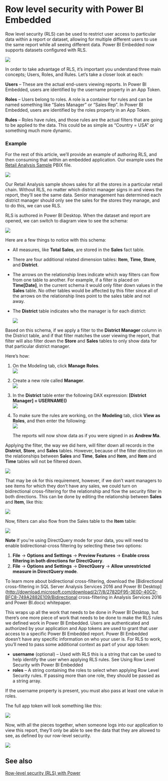 <properties
   pageTitle="Row-level security with Power BI Embedded"
   description="Details about row-level security with Power BI Embedded"
   services="power-bi-embedded"
   documentationCenter=""
   authors="minewiskan"
   manager="NA"
   editor=""
   tags=""/>
<tags
   ms.service="power-bi-embedded"
   ms.devlang="NA"
   ms.topic="article"
   ms.tgt_pltfrm="NA"
   ms.workload="powerbi"
   ms.date="07/05/2016"
   ms.author="owend"/>

# Row level security with Power BI Embedded

Row level security (RLS) can be used to restrict user access to particular data within a report or dataset, allowing for multiple different users to use the same report while all seeing different data. Power BI Embedded now supports datasets configured with RLS.

![](media\power-bi-embedded-rls\pbi-embedded-rls-flow-1.png)

In order to take advantage of RLS, it’s important you understand three main concepts; Users, Roles, and Rules. Let’s take a closer look at each:

**Users** –  These are the actual end-users viewing reports. In Power BI Embedded, users are identified by the username property in an App Token.

**Roles** – Users belong to roles. A role is a container for rules and can be named something like “Sales Manager” or “Sales Rep”. In Power BI Embedded, users are identified by the roles property in an App Token.

**Rules** – Roles have rules, and those rules are the actual filters that are going to be applied to the data. This could be as simple as “Country = USA” or something much more dynamic.

### Example

For the rest of this article, we’ll provide an example of authoring RLS, and then consuming that within an embedded application. Our example uses the [Retail Analysis Sample](http://go.microsoft.com/fwlink/?LinkID=780547) PBIX file.

![](media\power-bi-embedded-rls\pbi-embedded-rls-scenario-2.png)

Our Retail Analysis sample shows sales for all the stores in a particular retail chain. Without RLS, no matter which district manager signs in and views the report, they’ll see the same data. Senior management has determined each district manager should only see the sales for the stores they manage, and to do this, we can use RLS.

RLS is authored in Power BI Desktop. When the dataset and report are opened, we can switch to diagram view to see the schema:

![](media\power-bi-embedded-rls\pbi-embedded-rls-diagram-view-3.png)

Here are a few things to notice with this schema:

-	All measures, like **Total Sales**, are stored in the **Sales** fact table.
-	There are four additional related dimension tables: **Item**, **Time**, **Store**, and **District**.
-	The arrows on the relationship lines indicate which way filters can flow from one table to another. For example, if a filter is placed on **Time[Date]**, in the current schema it would only filter down values in the **Sales** table. No other tables would be affected by this filter since all of the arrows on the relationship lines point to the sales table and not away.
-	The **District** table indicates who the manager is for each district:

    ![](media\power-bi-embedded-rls\pbi-embedded-rls-district-table-4.png)

Based on this schema, if we apply a filter to the **District Manager** column in the District table, and if that filter matches the user viewing the report, that filter will also filter down the **Store** and **Sales** tables to only show data for that particular district manager.

Here’s how:

1.	On the Modeling tab, click **Manage Roles**.  
![](media\power-bi-embedded-rls\pbi-embedded-rls-modeling-tab-5.png)

2.	Create a new role called **Manager**.  
![](media\power-bi-embedded-rls\pbi-embedded-rls-manager-role-6.png)

3.	In the **District** table enter the following DAX expression: **[District Manager] = USERNAME()**  
![](media\power-bi-embedded-rls\pbi-embedded-rls-manager-role-7.png)

4.	To make sure the rules are working, on the **Modeling** tab, click **View as Roles**, and then enter the following:  
![](media\power-bi-embedded-rls\pbi-embedded-rls-view-as-roles-8.png)

    The reports will now show data as if you were signed in as **Andrew Ma**.

Applying the filter, the way we did here, will filter down all records in the **District**, **Store**, and **Sales** tables. However, because of the filter direction on the relationships between **Sales** and **Time**, **Sales** and **Item**, and **Item** and **Time** tables will not be filtered down.

![](media\power-bi-embedded-rls\pbi-embedded-rls-diagram-view-9.png)

That may be ok for this requirement, however, if we don’t want managers to see items for which they don’t have any sales, we could turn on bidirectional cross-filtering for the relationship and flow the security filter in both directions. This can be done by editing the relationship between **Sales** and **Item**, like this:

![](media\power-bi-embedded-rls\pbi-embedded-rls-edit-relationship-10.png)

Now, filters can also flow from the Sales table to the **Item** table:

![](media\power-bi-embedded-rls\pbi-embedded-rls-diagram-view-11.png)

**Note** If you're using DirectQuery mode for your data, you will need to enable bidirectional-cross filtering by selecting these two options:

1.	**File** -> **Options and Settings** -> **Preview Features** -> **Enable cross filtering in both directions for DirectQuery**.
2.	**File** -> **Options and Settings** -> **DirectQuery** -> **Allow unrestricted measure in DirectQuery mode**.


To learn more about bidirectional cross-filtering, download the [Bidirectional cross-filtering in SQL Server Analysis Services 2016 and Power BI Desktop](http://download.microsoft.com/download/2/7/8/2782DF95-3E0D-40CD-BFC8-749A2882E109/Bidirectional cross-filtering in Analysis Services 2016 and Power BI.docx) whitepaper.

This wraps up all the work that needs to be done in Power BI Desktop, but there’s one more piece of work that needs to be done to make the RLS rules we defined work in Power BI Embedded. Users are authenticated and authorized by your application and App tokens are used to grant that user access to a specific Power BI Embedded report. Power BI Embedded doesn’t have any specific information on who your user is. For RLS to work, you’ll need to pass some additional context as part of your app token:
-	**username** (optional) – Used with RLS this is a string that can be used to help identify the user when applying RLS rules. See Using Row Level Security with Power BI Embedded
-	**roles** – A string containing the roles to select when applying Row Level Security rules. If passing more than one role, they should be passed as a string array.

If the username property is present, you must also pass at least one value in roles.

The full app token will look something like this:

![](media\power-bi-embedded-rls\pbi-embedded-rls-app-token-string-12.png)

Now, with all the pieces together, when someone logs into our application to view this report, they’ll only be able to see the data that they are allowed to see, as defined by our row-level security.

![](media\power-bi-embedded-rls\pbi-embedded-rls-dashboard-13.png)

## See also
[Row-level security (RLS) with Power](https://powerbi.microsoft.com/en-us/documentation/powerbi-admin-rls/)
